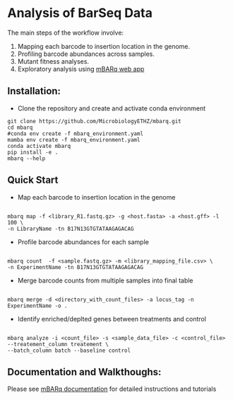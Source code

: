 # Analysis of BarSeq Data

The main steps of the workflow involve:

1. Mapping each barcode to insertion location in the genome.
2. Profiling barcode abundances across samples.
3. Mutant fitness analyses.
4. Exploratory analysis using [mBARq web app](https://share.streamlit.io/asintsova/mbarq_app/main/Home.py)

## Installation:

- Clone the repository and create and activate conda environment

```
git clone https://github.com/MicrobiologyETHZ/mbarq.git
cd mbarq
#conda env create -f mbarq_environment.yaml
mamba env create -f mbarq_environment.yaml
conda activate mbarq
pip install -e .
mbarq --help

```

## Quick Start

- Map each barcode to insertion location in the genome

```

mbarq map -f <library_R1.fastq.gz> -g <host.fasta> -a <host.gff> -l 100 \ 
-n LibraryName -tn B17N13GTGTATAAGAGACAG

```

- Profile barcode abundances for each sample

```

mbarq count  -f <sample.fastq.gz> -m <library_mapping_file.csv> \ 
-n ExperimentName -tn B17N13GTGTATAAGAGACAG

```


- Merge barcode counts from multiple samples into final table

```

mbarq merge -d <directory_with_count_files> -a locus_tag -n ExperimentName -o .

```

- Identify enriched/deplted genes between treatments and control

```

mbarq analyze -i <count_file> -s <sample_data_file> -c <control_file> --treatement_column treatement \
--batch_column batch --baseline control 

```

## Documentation and Walkthoughs:

Please see [mBARq documentation]() for detailed instructions and tutorials

